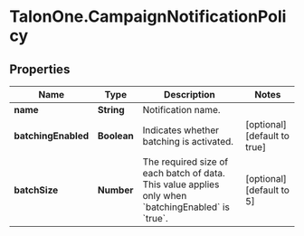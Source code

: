 # TalonOne.CampaignNotificationPolicy

## Properties

Name | Type | Description | Notes
------------ | ------------- | ------------- | -------------
**name** | **String** | Notification name. | 
**batchingEnabled** | **Boolean** | Indicates whether batching is activated. | [optional] [default to true]
**batchSize** | **Number** | The required size of each batch of data. This value applies only when &#x60;batchingEnabled&#x60; is &#x60;true&#x60;. | [optional] [default to 5]


